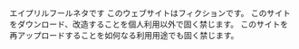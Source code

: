 エイプリルフールネタです
このウェブサイトはフィクションです。
このサイトをダウンロード、改造することを個人利用以外で固く禁じます。
このサイトを再アップロードすることを如何なる利用用途でも固く禁じます。
